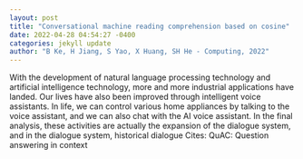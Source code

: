 ```yaml
--- 
layout: post 
title: "Conversational machine reading comprehension based on cosine" 
date: 2022-04-28 04:54:27 -0400 
categories: jekyll update 
author: "B Ke, H Jiang, S Yao, X Huang, SH He - Computing, 2022" 
--- 
```

With the development of natural language processing technology and artificial intelligence technology, more and more industrial applications have landed. Our lives have also been improved through intelligent voice assistants. In life, we can control various home appliances by talking to the voice assistant, and we can also chat with the AI voice assistant. In the final analysis, these activities are actually the expansion of the dialogue system, and in the dialogue system, historical dialogue Cites: QuAC: Question answering in context